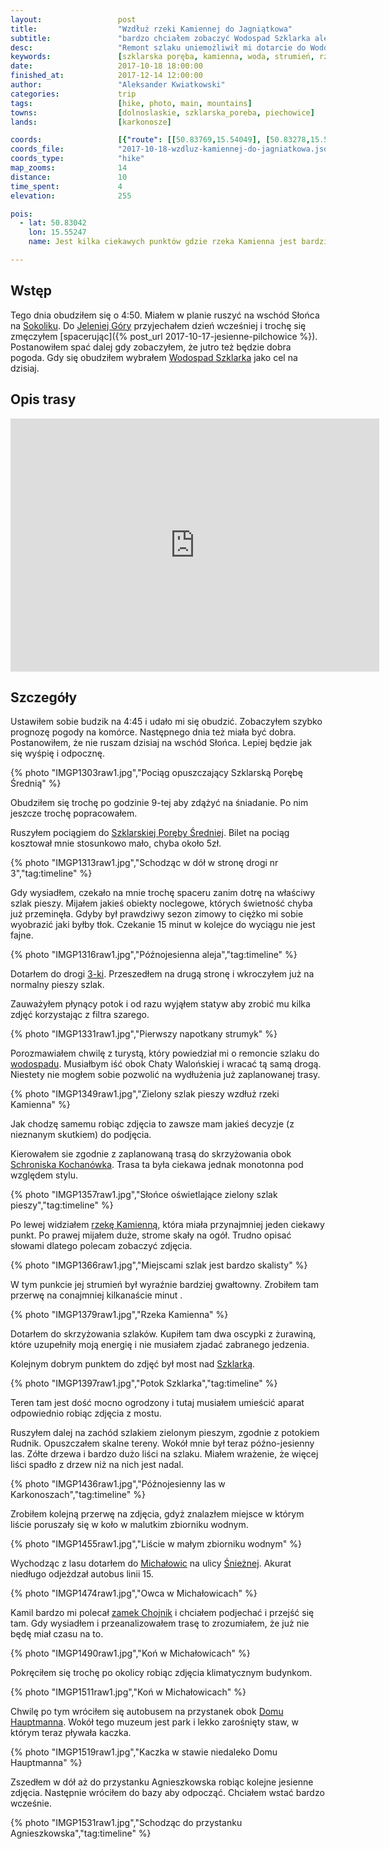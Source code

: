 ```yaml
---
layout:                 post
title:                  "Wzdłuż rzeki Kamiennej do Jagniątkowa"
subtitle:               "bardzo chciałem zobaczyć Wodospad Szklarka ale ostatecznie poćwiczyłem robienie zdjęć płynącej wody na rzece Kamiennej"
desc:                   "Remont szlaku uniemożliwił mi dotarcie do Wodospadu Szklarki. Przeszedłem okolice rzeki Kamiennej aż do Michałowic dzięki czemu udało mi się poćwiczyć robienie zdjęć poruszającej się wodzie. Udało mi się również zrobić kilka ciekawych zdjęć późno-jesiennemu lasu."
keywords:               [szklarska poręba, kamienna, woda, strumień, rzeka, jesień, skały, michałowice, dom hauptmanna, las]
date:                   2017-10-18 18:00:00
finished_at:            2017-12-14 12:00:00
author:                 "Aleksander Kwiatkowski"
categories:             trip
tags:                   [hike, photo, main, mountains]
towns:                  [dolnoslaskie, szklarska_poreba, piechowice]
lands:                  [karkonosze]

coords:                 [{"route": [[50.83769,15.54049], [50.83278,15.54598], [50.82861,15.54323], [50.82750,15.54680], [50.83132,15.55787], [50.83476,15.56577], [50.82945,15.58542], [50.83194,15.58654]], "type": "hike"}]
coords_file:            "2017-10-18-wzdluz-kamiennej-do-jagniatkowa.json"
coords_type:            "hike"
map_zooms:              14
distance:               10
time_spent:             4
elevation:              255

pois:
  - lat: 50.83042
    lon: 15.55247
    name: Jest kilka ciekawych punktów gdzie rzeka Kamienna jest bardziej rwącą

---
```


[wiki-sokolik]: https://pl.wikipedia.org/wiki/Sokolik
[wiki-jelenia-gora]: https://pl.wikipedia.org/wiki/Jelenia_G%C3%B3ra
[wiki-wodospad-szklarki]: https://pl.wikipedia.org/wiki/Wodospad_Szklarki
[wiki-szklarska-srednia-stacja]: https://pl.wikipedia.org/wiki/Szklarska_Por%C4%99ba_%C5%9Arednia
[wiki-droga-3]: https://pl.wikipedia.org/wiki/Droga_krajowa_nr_3_(Polska)
[wiki-schronisko-kochanowka]: https://pl.wikipedia.org/wiki/Schronisko_PTTK_%E2%80%9EKochan%C3%B3wka%E2%80%9D
[wiki-szklarka-potok]: https://pl.wikipedia.org/wiki/Szklarka_(dop%C5%82yw_Kamiennej)
[wiki-michalowice]: https://pl.wikipedia.org/wiki/Micha%C5%82owice_(Piechowice)
[wiki-sniezna]: https://pl.wikipedia.org/wiki/%C5%9Anie%C5%BCka
[wiki-chojnik-zamek]: https://pl.wikipedia.org/wiki/Zamek_Chojnik
[wiki-dom-hauptmanna]: https://pl.wikipedia.org/wiki/Muzeum_Miejskie_%E2%80%9EDom_Gerharta_Hauptmanna%E2%80%9D
[wiki-kamienna-rzeka]: https://pl.wikipedia.org/wiki/Kamienna_(dop%C5%82yw_Bobru)

Wstęp
-----

Tego dnia obudziłem się o 4:50. Miałem w planie ruszyć na wschód Słońca na
[Sokoliku][wiki-sokolik].
Do [Jeleniej Góry][wiki-jelenia-gora] przyjechałem dzień wcześniej
i trochę się zmęczyłem
[spacerując]({% post_url 2017-10-17-jesienne-pilchowice %}).
Postanowiłem spać dalej gdy zobaczyłem, że jutro też będzie dobra pogoda.
Gdy się obudziłem wybrałem [Wodospad Szklarka][wiki-wodospad-szklarki] jako
cel na dzisiaj.

Opis trasy
----------

<iframe height='405' width='590' frameborder='0' allowtransparency='true' scrolling='no' src='https://www.strava.com/activities/1238738088/embed/cd9ab69be83dde98f33cb1fe79bbac860db6699a'></iframe>

Szczegóły
---------

Ustawiłem sobie budzik na 4:45 i udało mi się obudzić. Zobaczyłem szybko prognozę
pogody na komórce. Następnego dnia też miała być dobra. Postanowiłem, że nie ruszam
dzisiaj na wschód Słońca. Lepiej będzie jak się wyśpię i odpocznę.

{% photo "IMGP1303raw1.jpg","Pociąg opuszczający Szklarską Porębę Średnią" %}

Obudziłem się trochę po godzinie 9-tej aby zdążyć na śniadanie. Po nim
jeszcze trochę popracowałem.

Ruszyłem pociągiem do [Szklarskiej Poręby Średniej][wiki-szklarska-srednia-stacja].
Bilet na pociąg kosztował mnie stosunkowo mało, chyba około 5zł.

{% photo "IMGP1313raw1.jpg","Schodząc w dół w stronę drogi nr 3","tag:timeline" %}

Gdy wysiadłem, czekało na mnie trochę spaceru zanim dotrę na właściwy szlak pieszy.
Mijałem jakieś obiekty noclegowe, których świetność chyba już przeminęła.
Gdyby był prawdziwy sezon zimowy to ciężko mi sobie wyobrazić jaki byłby tłok.
Czekanie 15 minut w kolejce do wyciągu nie jest fajne.

{% photo "IMGP1316raw1.jpg","Późnojesienna aleja","tag:timeline" %}

Dotarłem do drogi [3-ki][wiki-droga-3]. Przeszedłem na drugą stronę
i wkroczyłem już na normalny pieszy szlak.

Zauważyłem płynący potok i od razu wyjąłem statyw aby zrobić mu kilka zdjęć
korzystając z filtra szarego.

{% photo "IMGP1331raw1.jpg","Pierwszy napotkany strumyk" %}

Porozmawiałem chwilę z turystą, który powiedział mi o remoncie szlaku
do [wodospadu][wiki-wodospad-szklarki]. Musiałbym iść obok Chaty Walońskiej i
wracać tą samą drogą. Niestety nie mogłem sobie pozwolić na wydłużenia już
zaplanowanej trasy.

{% photo "IMGP1349raw1.jpg","Zielony szlak pieszy wzdłuż rzeki Kamienna" %}

Jak chodzę samemu robiąc zdjęcia to zawsze mam jakieś decyzje
(z nieznanym skutkiem) do podjęcia.

Kierowałem sie zgodnie z zaplanowaną trasą do skrzyżowania obok
[Schroniska Kochanówka][wiki-schronisko-kochanowka]. Trasa ta była ciekawa jednak
monotonna pod względem stylu.

{% photo "IMGP1357raw1.jpg","Słońce oświetlające zielony szlak pieszy","tag:timeline" %}

Po lewej widziałem [rzekę Kamienną][wiki-kamienna-rzeka], która miała przynajmniej jeden
ciekawy punkt. Po prawej mijałem duże, strome skały na ogół. Trudno opisać słowami
dlatego polecam zobaczyć zdjęcia.

{% photo "IMGP1366raw1.jpg","Miejscami szlak jest bardzo skalisty" %}

W tym punkcie jej strumień był wyraźnie bardziej gwałtowny. Zrobiłem tam przerwę na
conajmniej kilkanaście minut .

{% photo "IMGP1379raw1.jpg","Rzeka Kamienna" %}

Dotarłem do skrzyżowania szlaków. Kupiłem tam dwa oscypki z żurawiną, które
uzupełniły moją energię i nie musiałem zjadać zabranego jedzenia.

Kolejnym dobrym punktem do zdjęć był most nad [Szklarką][wiki-szklarka-potok].

{% photo "IMGP1397raw1.jpg","Potok Szklarka","tag:timeline" %}

Teren tam jest dość mocno ogrodzony i tutaj musiałem umieścić aparat odpowiednio
robiąc zdjęcia z mostu.

Ruszyłem dalej na zachód szlakiem zielonym pieszym, zgodnie z potokiem
Rudnik. Opuszczałem skalne tereny. Wokół mnie był teraz
późno-jesienny las. Zółte drzewa i bardzo dużo liści na szlaku.
Miałem wrażenie, że więcej liści spadło z drzew niż na nich jest nadal.

{% photo "IMGP1436raw1.jpg","Późnojesienny las w Karkonoszach","tag:timeline" %}

Zrobiłem kolejną przerwę na zdjęcia, gdyż znalazłem miejsce w którym liście
poruszały się w koło w malutkim zbiorniku wodnym.

{% photo "IMGP1455raw1.jpg","Liście w małym zbiorniku wodnym" %}

Wychodząc z lasu dotarłem do [Michałowic][wiki-michalowice] na ulicy
[Śnieżnej][wiki-sniezna]. Akurat niedługo odjeżdzał autobus linii 15.

{% photo "IMGP1474raw1.jpg","Owca w Michałowicach" %}

Kamil bardzo mi polecał [zamek Chojnik][wiki-chojnik-zamek] i
chciałem podjechać i przejść się tam. Gdy wysiadłem i przeanalizowałem
trasę to zrozumiałem, że już nie będę miał czasu na to.

{% photo "IMGP1490raw1.jpg","Koń w Michałowicach" %}

Pokręciłem się trochę po okolicy robiąc zdjęcia klimatycznym budynkom.

{% photo "IMGP1511raw1.jpg","Koń w Michałowicach" %}

Chwilę po tym wróciłem się autobusem na przystanek obok
[Domu Hauptmanna][wiki-dom-hauptmanna]. Wokół tego muzeum
jest park i lekko zarośnięty staw, w którym teraz pływała kaczka.

{% photo "IMGP1519raw1.jpg","Kaczka w stawie niedaleko Domu Hauptmanna" %}

Zszedłem w dół aż do przystanku Agnieszkowska robiąc kolejne jesienne zdjęcia.
Następnie wróciłem do bazy aby odpocząć. Chciałem wstać bardzo wcześnie.

{% photo "IMGP1531raw1.jpg","Schodząc do przystanku Agnieszkowska","tag:timeline" %}
